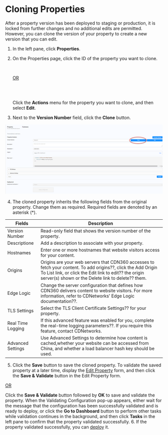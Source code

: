 
# Cloning Properties

After a property version has been deployed to staging or production, it is locked from further changes and no additional edits are permitted. However, you can clone the version of your property to create a new version that you can edit.

1. In the left pane, click **Properties**.
2. On the Properties page, click the ID of the property you want to clone.<br>

    <br>

    <u>OR</u>

    <br>

    <br>

    Click the **Actions** menu for the property you want to clone, and then select **Edit**.

3. Next to the **Version Number** field, click the **Clone** button. 

![null](<../../resources/images/Cloning Properties - Edit Button.png>)

4. The cloned property inherits the following fields from the original property. Change them as required. Required fields are denoted by an asterisk (\*).

| **Fields** | **Description** |
| ---------- | --------------- |
| Version Number | Read-only field that shows the version number of the property.|
Descriptione | Add a description to associate with your property.|
| Hostnames | Enter one or more hostnames that website visitors access for your content.
| Origins | Origins are your web servers that CDN360 accesses to fetch your content. To add origins??, click the Add Origin To List link, or click the Edit link to edit?? the origin server(s) shown or the Delete link to delete?? them.|
| Edge Logic | Change the server configuration that defines how CDN360 delivers content to website visitors. For more information, refer to CDNetworks' Edge Logic documentation??.|
| TLS Settings | Select the TLS Client Certificate Settings?? for your property.|
| Real Time Logging | If this advanced feature was enabled for you, complete the real-time logging parameters??. If you require this feature, contact CDNetworks.|
| Advanced Settings | Use Advanced Settings to determine how content is cached,whether your website can be accessed from China, and whether a load balancer hash key should be used.|


5. Click the **Save** button to save the cloned property. To validate the saved property at a later time, display the [Edit Property](<Editing Properties.htm>) form, and then click the **Save & Validate** button in the Edit Property form.<br>

<u>OR</u>

Click the **Save & Validate** button followed by **OK** to save and validate the property. When the Validating Configuration pop-up appears, either wait for the message that the configuration has been successfully validated and is ready to deploy, or click the **Go to Dashboard** button to perform other tasks while validation continues in the background, and then click **Tasks** in the left pane to confirm that the property validated successfully.
6. If the property validated successfully, you can [deploy](<Deploying Your Property.htm>) it.


